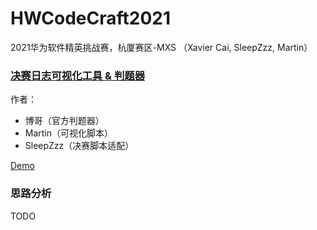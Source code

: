 # HWCodeCraft2021
2021华为软件精英挑战赛，杭厦赛区-MXS （Xavier Cai, SleepZzz, Martin）



### [决赛日志可视化工具 & 判题器](https://github.com/Martin20150405/HWCodeCraft2021/tree/main/Final/%E5%88%A4%E9%A2%98%E5%99%A8%20%26%20%E6%97%A5%E5%BF%97%E5%8F%AF%E8%A7%86%E5%8C%96%E5%B7%A5%E5%85%B7)

作者：

- 博哥（官方判题器）
- Martin（可视化脚本）
- SleepZzz（决赛脚本适配）

[Demo](https://github.com/Martin20150405/HWCodeCraft2021/tree/main/Final/%E5%88%A4%E9%A2%98%E5%99%A8%20%26%20%E6%97%A5%E5%BF%97%E5%8F%AF%E8%A7%86%E5%8C%96%E5%B7%A5%E5%85%B7/demo.html)



### 思路分析

TODO

